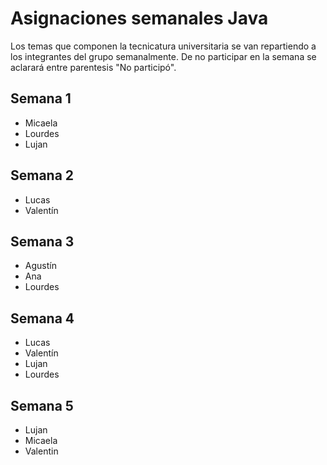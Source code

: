 # Asignaciones semanales Java
Los temas que componen la tecnicatura universitaria se van repartiendo a los integrantes del grupo semanalmente. De no participar en la semana se aclarará entre parentesis "No participó".

## Semana 1
* Micaela
* Lourdes
* Lujan

## Semana 2
* Lucas
* Valentín

## Semana 3
* Agustín
* Ana
* Lourdes

## Semana 4
* Lucas
* Valentín
* Lujan
* Lourdes

## Semana 5
* Lujan
* Micaela
* Valentin
